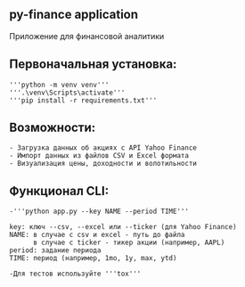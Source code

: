 ## py-finance application

Приложение для финансовой аналитики

## Первоначальная установка:
    '''python -m venv venv'''
    '''.\venv\Scripts\activate'''
    '''pip install -r requirements.txt'''

## Возможности:
    - Загрузка данных об акциях с API Yahoo Finance
    - Импорт данных из файлов CSV и Excel формата
    - Визуализация цены, доходности и волотильности

## Функционал CLI:
    -'''python app.py --key NAME --period TIME'''

    key: ключ --сsv, --excel или --ticker (для Yahoo Finance)
    NAME: в случае с csv и excel - путь до файла
          в случае с ticker - тикер акции (например, AAPL)
    period: задание периода
    TIME: период (например, 1mo, 1y, max, ytd)

    -Для тестов используйте '''tox'''